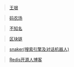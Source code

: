 > [王垠](http://www.yinwang.org) 

> [码农场](http://www.hankcs.com)

> [不知名](https://type.cyhsu.xyz/)

> [区块链](http://lixiaolai.com/page/2/)

> [snaker(搜索引擎及对话机器人)](http://www.snakehacker.me/)

> [Redis开源人博客](http://antirez.com/news/129)
